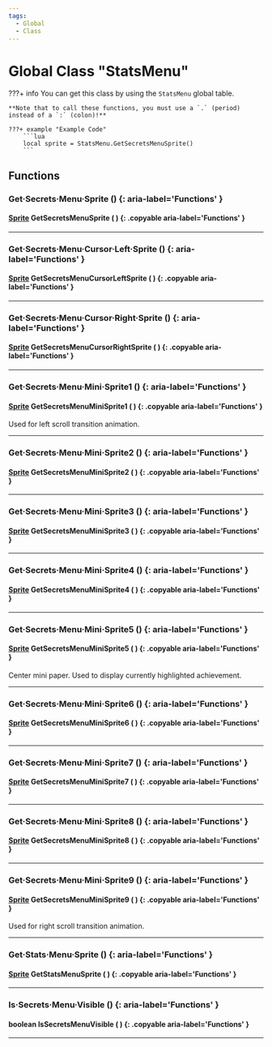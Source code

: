 ```yaml
---
tags:
  - Global
  - Class
---
```

# Global Class "StatsMenu"

???+ info
    You can get this class by using the `StatsMenu` global table.

    **Note that to call these functions, you must use a `.` (period) instead of a `:` (colon)!**
    
    ???+ example "Example Code"
        ```lua
        local sprite = StatsMenu.GetSecretsMenuSprite()
        ```

## Functions

### Get·Secrets·Menu·Sprite () {: aria-label='Functions' }
#### [Sprite](../Sprite.md) GetSecretsMenuSprite ( ) {: .copyable aria-label='Functions' }

___
### Get·Secrets·Menu·Cursor·Left·Sprite () {: aria-label='Functions' }
#### [Sprite](../Sprite.md) GetSecretsMenuCursorLeftSprite ( ) {: .copyable aria-label='Functions' }
___
### Get·Secrets·Menu·Cursor·Right·Sprite () {: aria-label='Functions' }
#### [Sprite](../Sprite.md) GetSecretsMenuCursorRightSprite ( ) {: .copyable aria-label='Functions' }
___
### Get·Secrets·Menu·Mini·Sprite1 () {: aria-label='Functions' }
#### [Sprite](../Sprite.md) GetSecretsMenuMiniSprite1 ( ) {: .copyable aria-label='Functions' }
Used for left scroll transition animation.
___
### Get·Secrets·Menu·Mini·Sprite2 () {: aria-label='Functions' }
#### [Sprite](../Sprite.md) GetSecretsMenuMiniSprite2 ( ) {: .copyable aria-label='Functions' }

___
### Get·Secrets·Menu·Mini·Sprite3 () {: aria-label='Functions' }
#### [Sprite](../Sprite.md) GetSecretsMenuMiniSprite3 ( ) {: .copyable aria-label='Functions' }

___
### Get·Secrets·Menu·Mini·Sprite4 () {: aria-label='Functions' }
#### [Sprite](../Sprite.md) GetSecretsMenuMiniSprite4 ( ) {: .copyable aria-label='Functions' }

___
### Get·Secrets·Menu·Mini·Sprite5 () {: aria-label='Functions' }
#### [Sprite](../Sprite.md) GetSecretsMenuMiniSprite5 ( ) {: .copyable aria-label='Functions' }
Center mini paper. Used to display currently highlighted achievement.
___
### Get·Secrets·Menu·Mini·Sprite6 () {: aria-label='Functions' }
#### [Sprite](../Sprite.md) GetSecretsMenuMiniSprite6 ( ) {: .copyable aria-label='Functions' }

___
### Get·Secrets·Menu·Mini·Sprite7 () {: aria-label='Functions' }
#### [Sprite](../Sprite.md) GetSecretsMenuMiniSprite7 ( ) {: .copyable aria-label='Functions' }

___
### Get·Secrets·Menu·Mini·Sprite8 () {: aria-label='Functions' }
#### [Sprite](../Sprite.md) GetSecretsMenuMiniSprite8 ( ) {: .copyable aria-label='Functions' }

___
### Get·Secrets·Menu·Mini·Sprite9 () {: aria-label='Functions' }
#### [Sprite](../Sprite.md) GetSecretsMenuMiniSprite9 ( ) {: .copyable aria-label='Functions' }
Used for right scroll transition animation.
___
### Get·Stats·Menu·Sprite () {: aria-label='Functions' }
#### [Sprite](../Sprite.md) GetStatsMenuSprite ( ) {: .copyable aria-label='Functions' }

___
### Is·Secrets·Menu·Visible () {: aria-label='Functions' }
#### boolean IsSecretsMenuVisible ( ) {: .copyable aria-label='Functions' }

___

